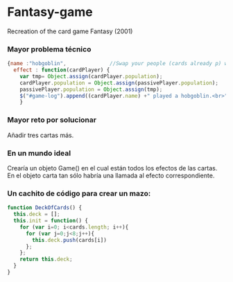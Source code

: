 # Fantasy-game
Recreation of the card game Fantasy (2001)


### Mayor problema técnico
```javascript
{name :"hobgoblin",              //Swap your people (cards already p) with an opponent of your choice
  effect : function(cardPlayer) {
    var tmp= Object.assign(cardPlayer.population);
    cardPlayer.population = Object.assign(passivePlayer.population);
    passivePlayer.population = Object.assign(tmp);
    $("#game-log").append((cardPlayer.name) +" played a hobgoblin.<br>")
    }
```
    
### Mayor reto por solucionar
Añadir tres cartas más. 

### En un mundo ideal
Crearía un objeto Game() en el cual están todos los efectos de las cartas. En el objeto carta tan sólo habría una llamada al efecto correspondiente. 

### Un cachito de código para crear un mazo:
```javascript
function DeckOfCards() {
  this.deck = [];
  this.init = function() {
    for (var i=0; i<cards.length; i++){
      for (var j=0;j<8;j++){
        this.deck.push(cards[i])
      };
    }; 
    return this.deck;
  }
}
```
